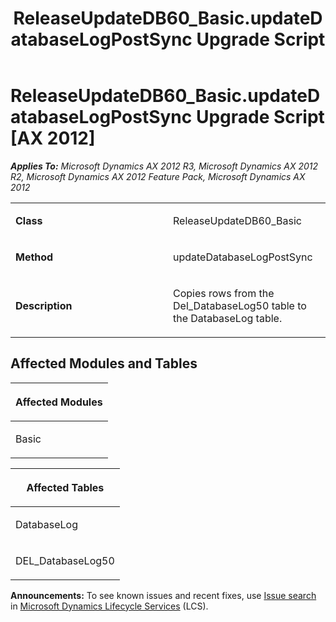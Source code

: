﻿---
title: ReleaseUpdateDB60_Basic.updateDatabaseLogPostSync Upgrade Script
TOCTitle: ReleaseUpdateDB60_Basic.updateDatabaseLogPostSync Upgrade Script
ms:assetid: cc0bf0a9-2b39-f0cf-7c76-ab2aa2e17f6f
ms:mtpsurl: https://msdn.microsoft.com/en-us/library/JJ719689(v=AX.60)
ms:contentKeyID: 49711256
ms.date: 05/18/2015
mtps_version: v=AX.60
---

# ReleaseUpdateDB60\_Basic.updateDatabaseLogPostSync Upgrade Script [AX 2012]


_**Applies To:** Microsoft Dynamics AX 2012 R3, Microsoft Dynamics AX 2012 R2, Microsoft Dynamics AX 2012 Feature Pack, Microsoft Dynamics AX 2012_

<table>
<colgroup>
<col style="width: 50%" />
<col style="width: 50%" />
</colgroup>
<tbody>
<tr class="odd">
<td><p><strong>Class</strong></p></td>
<td><p>ReleaseUpdateDB60_Basic</p></td>
</tr>
<tr class="even">
<td><p><strong>Method</strong></p></td>
<td><p>updateDatabaseLogPostSync</p></td>
</tr>
<tr class="odd">
<td><p><strong>Description</strong></p></td>
<td><p>Copies rows from the Del_DatabaseLog50 table to the DatabaseLog table.</p></td>
</tr>
</tbody>
</table>


## Affected Modules and Tables

<table>
<colgroup>
<col style="width: 100%" />
</colgroup>
<thead>
<tr class="header">
<th><p>Affected Modules</p></th>
</tr>
</thead>
<tbody>
<tr class="odd">
<td><p>Basic</p></td>
</tr>
</tbody>
</table>


<table>
<colgroup>
<col style="width: 100%" />
</colgroup>
<thead>
<tr class="header">
<th><p>Affected Tables</p></th>
</tr>
</thead>
<tbody>
<tr class="odd">
<td><p>DatabaseLog</p></td>
</tr>
<tr class="even">
<td><p>DEL_DatabaseLog50</p></td>
</tr>
</tbody>
</table>

  
**Announcements:** To see known issues and recent fixes, use [Issue search](http://go.microsoft.com/fwlink/?linkid=389258) in [Microsoft Dynamics Lifecycle Services](http://go.microsoft.com/fwlink/?linkid=306505) (LCS).

